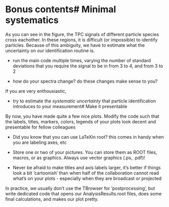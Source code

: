 # Bonus contents# Minimal systematics

As you can see in the figure, the TPC signals of different particle species cross eachother. In these regions, it is difficult (or impossible) to identify particles. Because of this ambiguity, we have to estimate what the uncertainty on our identification routine is.

*   run the main code multiple times, varying the number of standard deviations that you require the signal to be in from 3 to 4, and from 3 to 2

*   how do your spectra change? do these changes make sense to you?

If you are very enthousiastic,

*   try to estimate the _systematic uncertainty_ that particle identification introduces to your measurement# Make it presentable

By now, you have made quite a few nice plots. Modify the code such that the labels, titles, markers, colors, legends of your plots look decent and presentable for fellow colleagues

* Did you know that you can use LaTeXin root? this comes in handy when you are labeling axes, etc

* Store one or two of your pictures. You can store them as ROOT files, macros, or as graphics. Always use vector graphics (.ps, .pdf)!

* Never be afraid to make titles and axis labels larger, it’s better if things look a bit ’cartoonish’ than when half of the collaboration cannot read what’s on your plots - especially when they are broadcast or projected

In practice, we usually don’t use the TBrowser for ’postprocessing’, but write dedicated code that opens our AnalysisResults.root files, does some final calculations, and makes our plot pretty.